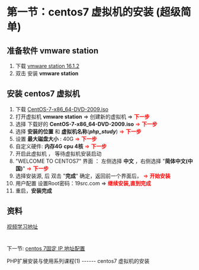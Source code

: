 # 第一节：centos7 虚拟机的安装 (**超级简单**)
## 准备软件 vmware station
1. 下载 [vmware station 16.1.2](https://download3.vmware.com/software/wkst/file/VMware-workstation-full-16.1.2-17966106.exe)
2. 双击 安装 **vmware station**

## 安装 centos7 虚拟机
1. 下载 [CentOS-7-x86_64-DVD-2009.iso](https://mirrors.tuna.tsinghua.edu.cn/centos/7.9.2009/isos/x86_64/CentOS-7-x86_64-DVD-2009.iso)
2. 打开虚拟机 **vmware station** => 创建新的虚拟机  => <font color=#FF0000>  **下一步**</font>
3. 选择 下载好的 **CentOS-7-x86_64-DVD-2009.iso**   <font color=#FF0000> => **下一步**</font>
4. 选择 **安装的位置** 和 **虚拟机名称**(***php_study***)  <font color=#FF0000> => **下一步**</font>
5. 设置 **最大磁盘大小** : 40G  <font color=#FF0000> => **下一步**</font>
6. 自定义硬件: **内存4G**  **cpu 4核**  <font color=#FF0000> => **下一步**</font>
7. 开启此虚拟机 ， 等待虚拟机安装启动
8. "WELCOME TO CENTOS7" 界面 ： 左侧选择 **中文** ，右侧选择 "**简体中文(中国)**" <font color=#FF0000> => **下一步**</font>
9. 选择安装源, 后 双击 "**完成**" 确定，返回前一个界面后，<font color="#FF0000"> => **开始安装**</font>
10. 用户配置 设置Root密码：19src.com => <font color=#FF0000>**继续安装,直到完成**</font>
11. 重启，**安装完成**

## 资料
[视频学习地址](https://study.163.com/course/introduction.htm?courseId=1211778804&share=2&shareId=480000002265446#/courseDetail?tab=1 "centos7虚拟机的安装")

#
下一节: [centos 7固定 IP 地址配置](http://www.19src.com/2.html)

PHP扩展安装与使用系列课程(1) ------ centos7 虚拟机的安装
